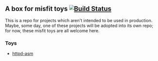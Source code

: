 ## A box for misfit toys [![Build Status](https://travis-ci.org/jeaye/toybox.svg?branch=master)](https://travis-ci.org/jeaye/toybox)

This is a repo for projects which aren't intended to be used in production.
Maybe, some day, one of these projects will be adopted into its own repo; for
now, these misfit toys are all welcome here.

### Toys
* [httpd-asm](./httpd-asm)
